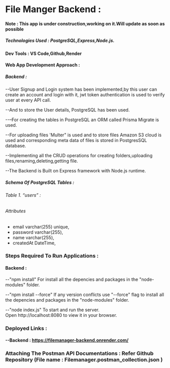 # File Manger Backend :

#### Note : This app is under construction,working on it.Will update as soon as possible

##### Technologies Used : PostgreSQL,Express,Node.js.

#### Dev Tools : VS Code,Github,Render

#### Web App Development Approach :

##### Backend :
--User Signup and Login system has been implemented,by this user can create an account and login with it, jwt token authentication is used to verify user at every API call.

--And to store the User details, PostgreSQL has been used.

--–For creating the tables in PostgreSQL an ORM called Prisma Migrate is used. 

--For uploading files 'Multer" is used and to store files Amazon S3 cloud is used and corresponding meta data of files is stored in PostgresSQL database.

--Implementing all the CRUD operations for creating folders,uploading files,renaming,deleting,getting file.

--The Backend is Built on Express framework with Node.js runtime.

#####  Schema Of PostgreSQL Tables :
###### Table 1. “users” :
######  Attributes 
  - email       varchar(255) unique,
  - password    varchar(255), 
  - name        varchar(255),
  - createdAt   DateTime,


### Steps Required To Run Applications :

#### Backend :

--"npm install"
     For install all the depencies and packages in the "node-modules" folder.

--"npm install --force"
    If any version conflicts use "--force" flag to  install all the depencies and packages in the "node-modules" folder.

--"node index.js"
   To start and run the server.  
   Open http://localhost:8080 to view it in your browser.

### Deployed Links :

#### --Backend : https://filemanager-backend.onrender.com/

### Attaching The Postman API Documentations : Refer Github Repository (File name : Filemanager.postman_collection.json )

